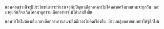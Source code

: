 
<pre>แอพค่อนข้างที่จะมีประโยชน์เพราะว่าเราเจอกับปัญหาเลือกอาหารไม่ได้หลายครั้งมากแทบจะทุกวัน และยิ่งมีคนในครอบครัวที่เลือกอาหารไม่ได้เหมือนกัน
มาคุยกันก็จะเกิดโศกนาฏกรรมเลือกอาหารไม่ได้นานยิ่งขึ้น</pre>

<pre>แอพทำให้ไม่ต้องเสียเวลาเลือกอาหารนานจะได้มีเวลาไปคิดเรื่องอื่น มีระบบสุ่มหลายแบบทำให้รู้สึกไม่น่าเบื่อ</pre>
